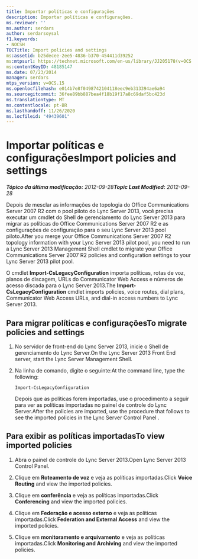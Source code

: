 ```yaml
---
title: Importar políticas e configurações
description: Importar políticas e configurações.
ms.reviewer: ''
ms.author: serdars
author: serdarsoysal
f1.keywords:
- NOCSH
TOCTitle: Import policies and settings
ms:assetid: b25decee-2ee5-4836-b370-454411d39252
ms:mtpsurl: https://technet.microsoft.com/en-us/library/JJ205178(v=OCS.15)
ms:contentKeyID: 48185147
ms.date: 07/23/2014
manager: serdars
mtps_version: v=OCS.15
ms.openlocfilehash: e014b7e8f0498742104118eec9eb313394ae6a94
ms.sourcegitcommit: 36fee89bb887bea4f18b19f17a8c69daf5bc423d
ms.translationtype: MT
ms.contentlocale: pt-BR
ms.lasthandoff: 11/26/2020
ms.locfileid: "49439601"
---
```

# <a name="import-policies-and-settings"></a><span data-ttu-id="ccc4a-103">Importar políticas e configurações</span><span class="sxs-lookup"><span data-stu-id="ccc4a-103">Import policies and settings</span></span>

<div data-xmlns="http://www.w3.org/1999/xhtml">

<div class="topic" data-xmlns="http://www.w3.org/1999/xhtml" data-msxsl="urn:schemas-microsoft-com:xslt" data-cs="https://msdn.microsoft.com/">

<div data-asp="https://msdn2.microsoft.com/asp">



</div>

<div id="mainSection">

<div id="mainBody"><span data-ttu-id="ccc4a-104">

<span> </span></span><span class="sxs-lookup"><span data-stu-id="ccc4a-104">

<span> </span></span></span>

<span data-ttu-id="ccc4a-105">_**Tópico da última modificação:** 2012-09-28_</span><span class="sxs-lookup"><span data-stu-id="ccc4a-105">_**Topic Last Modified:** 2012-09-28_</span></span>

<span data-ttu-id="ccc4a-106">Depois de mesclar as informações de topologia do Office Communications Server 2007 R2 com o pool piloto do Lync Server 2013, você precisa executar um cmdlet do Shell de gerenciamento do Lync Server 2013 para migrar as políticas do Office Communications Server 2007 R2 e as configurações de configuração para o seu Lync Server 2013 pool piloto.</span><span class="sxs-lookup"><span data-stu-id="ccc4a-106">After you merge your Office Communications Server 2007 R2 topology information with your Lync Server 2013 pilot pool, you need to run a Lync Server 2013 Management Shell cmdlet to migrate your Office Communications Server 2007 R2 policies and configuration settings to your Lync Server 2013 pilot pool.</span></span>

<span data-ttu-id="ccc4a-107">O cmdlet **Import-CsLegacyConfiguration** importa políticas, rotas de voz, planos de discagem, URLs do Communicator Web Access e números de acesso discada para o Lync Server 2013.</span><span class="sxs-lookup"><span data-stu-id="ccc4a-107">The **Import-CsLegacyConfiguration** cmdlet imports policies, voice routes, dial plans, Communicator Web Access URLs, and dial-in access numbers to Lync Server 2013.</span></span>

<div>

## <a name="to-migrate-policies-and-settings"></a><span data-ttu-id="ccc4a-108">Para migrar políticas e configurações</span><span class="sxs-lookup"><span data-stu-id="ccc4a-108">To migrate policies and settings</span></span>

1.  <span data-ttu-id="ccc4a-109">No servidor de front-end do Lync Server 2013, inicie o Shell de gerenciamento do Lync Server.</span><span class="sxs-lookup"><span data-stu-id="ccc4a-109">On the Lync Server 2013 Front End server, start the Lync Server Management Shell.</span></span>

2.  <span data-ttu-id="ccc4a-110">Na linha de comando, digite o seguinte:</span><span class="sxs-lookup"><span data-stu-id="ccc4a-110">At the command line, type the following:</span></span>
    
        Import-CsLegacyConfiguration
    
    <span data-ttu-id="ccc4a-111">Depois que as políticas forem importadas, use o procedimento a seguir para ver as políticas importadas no painel de controle do Lync Server.</span><span class="sxs-lookup"><span data-stu-id="ccc4a-111">After the policies are imported, use the procedure that follows to see the imported policies in the Lync Server Control Panel .</span></span>

</div>

<div>

## <a name="to-view-imported-policies"></a><span data-ttu-id="ccc4a-112">Para exibir as políticas importadas</span><span class="sxs-lookup"><span data-stu-id="ccc4a-112">To view imported policies</span></span>

1.  <span data-ttu-id="ccc4a-113">Abra o painel de controle do Lync Server 2013.</span><span class="sxs-lookup"><span data-stu-id="ccc4a-113">Open Lync Server 2013 Control Panel.</span></span>

2.  <span data-ttu-id="ccc4a-114">Clique em **Roteamento de voz** e veja as políticas importadas.</span><span class="sxs-lookup"><span data-stu-id="ccc4a-114">Click **Voice Routing** and view the imported policies.</span></span>

3.  <span data-ttu-id="ccc4a-115">Clique em **conferência** e veja as políticas importadas.</span><span class="sxs-lookup"><span data-stu-id="ccc4a-115">Click **Conferencing** and view the imported policies.</span></span>

4.  <span data-ttu-id="ccc4a-116">Clique em **Federação e acesso externo** e veja as políticas importadas.</span><span class="sxs-lookup"><span data-stu-id="ccc4a-116">Click **Federation and External Access** and view the imported policies.</span></span>

5.  <span data-ttu-id="ccc4a-117">Clique em **monitoramento e arquivamento** e veja as políticas importadas.</span><span class="sxs-lookup"><span data-stu-id="ccc4a-117">Click **Monitoring and Archiving** and view the imported policies.</span></span>

<span data-ttu-id="ccc4a-118"></div>

</div>

<span> </span>

</div>

</div>

</span><span class="sxs-lookup"><span data-stu-id="ccc4a-118"></div>

</div>

<span> </span>

</div>

</div>

</span></span></div>

